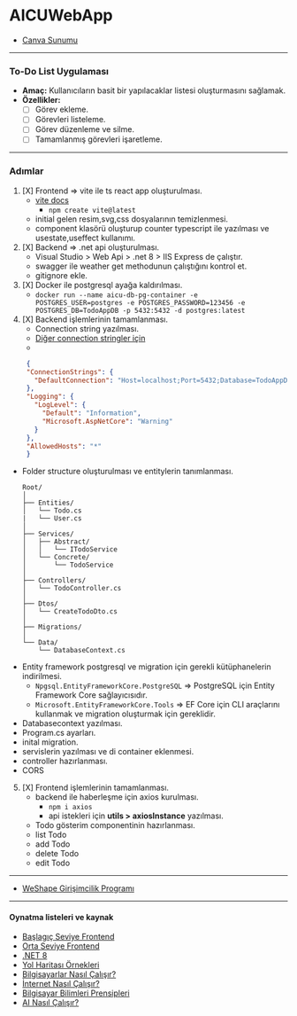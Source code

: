 # AICUWebApp
- [Canva Sunumu](https://www.canva.com/design/DAGWl0ZIGIA/yOqvzrhhqOGLPobf279_2w/edit)

----

### To-Do List Uygulaması
- **Amaç:** Kullanıcıların basit bir yapılacaklar listesi oluşturmasını sağlamak.
- **Özellikler:**
  - [ ] Görev ekleme.
  - [ ] Görevleri listeleme.
  - [ ] Görev düzenleme ve silme.
  - [ ] Tamamlanmış görevleri işaretleme.
----

### Adımlar
1. [X] Frontend => vite ile ts react app oluşturulması.
   - [vite docs](https://vite.dev/guide/)
     - ```npm create vite@latest```
   - initial gelen resim,svg,css dosyalarının temizlenmesi.
   - component klasörü oluşturup counter typescript ile yazılması ve usestate,useffect kullanımı.
2. [X] Backend => .net api oluşturulması.
   - Visual Studio > Web Api > .net 8 > IIS Express de çalıştır.
   - swagger ile weather get methodunun çalıştığını kontrol et.
   - gitignore ekle.
3. [X] Docker ile postgresql ayağa kaldırılması.
   - ```docker run --name aicu-db-pg-container -e POSTGRES_USER=postgres -e POSTGRES_PASSWORD=123456 -e POSTGRES_DB=TodoAppDB -p 5432:5432 -d postgres:latest```
4. [X] Backend işlemlerinin tamamlanması.
   - Connection string yazılması.
   - [Diğer connection stringler için](https://www.connectionstrings.com/)
   - 
   ```json
    {
    "ConnectionStrings": {
      "DefaultConnection": "Host=localhost;Port=5432;Database=TodoAppDB;Username=postgres;Password=123456;"
    },
    "Logging": {
      "LogLevel": {
        "Default": "Information",
        "Microsoft.AspNetCore": "Warning"
      }
    },
    "AllowedHosts": "*"
    }
   ```
  - Folder structure oluşturulması ve entitylerin tanımlanması.
    ```
    Root/
    │
    ├── Entities/
    │   └── Todo.cs
    |   └── User.cs
    │
    ├── Services/
    │   ├── Abstract/
    │   │   └── ITodoService
    │   └── Concrete/
    │       └── TodoService
    │
    ├── Controllers/
    │   └── TodoController.cs
    │
    ├── Dtos/
    │   └── CreateTodoDto.cs
    │
    ├── Migrations/
    │
    └── Data/
        └── DatabaseContext.cs
    ```
  - Entity framework postgresql ve migration için gerekli kütüphanelerin indirilmesi.
    - ```Npgsql.EntityFrameworkCore.PostgreSQL``` =>  PostgreSQL için Entity Framework Core sağlayıcısıdır.
    - ```Microsoft.EntityFrameworkCore.Tools``` => EF Core için CLI araçlarını kullanmak ve migration oluşturmak için gereklidir.
  - Databasecontext yazılması.
  - Program.cs ayarları.
  - inital migration.
  - servislerin yazılması ve di container eklenmesi.
  - controller hazırlanması.
  - CORS
5. [X] Frontend işlemlerinin tamamlanması.
   - backend ile haberleşme için axios kurulması.
     - ```npm i axios```
     - api istekleri için **utils > axiosInstance** yazılması.
   - Todo gösterim componentinin hazırlanması.
   - list Todo
   - add Todo
   - delete Todo
   - edit Todo
----

- [WeShape Girişimcilik Programı](https://www.weshape.com.tr/)

----
#### Oynatma listeleri ve kaynak
- [Başlagıç Seviye Frontend](https://academy.patika.dev/tr/paths/baslangic-seviye-frontend-web-development-patikasi)
- [Orta Seviye Frontend](https://academy.patika.dev/tr/paths/orta-seviye-frontend-web-development-patikasi)
- [.NET 8](https://www.youtube.com/watch?v=b8fFRX0T38M&list=PLF1jhYUTnHo4xzSbrznUEAsIl7upw3X7K)
- [Yol Haritası Örnekleri](https://roadmap.sh/)
- [Bilgisayarlar Nasıl Çalışır?](https://www.youtube.com/watch?v=OAx_6-wdslM&list=PLzdnOPI1iJNcsRwJhvksEo1tJqjIqWbN-)
- [İnternet Nasıl Çalışır?](https://www.youtube.com/watch?v=Dxcc6ycZ73M&list=PLzdnOPI1iJNfMRZm5DDxco3UdsFegvuB7)
- [Bilgisayar Bilimleri Prensipleri](https://www.youtube.com/watch?v=15aqFQQVBWU&list=PLzdnOPI1iJNfV5ljCxR8BZWJRT_m_6CpB)
- [AI Nasıl Çalışır?](https://www.youtube.com/watch?v=Ok-xpKjKp2g&list=PLzdnOPI1iJNeehd1RXhnVMBFi1WhWLx_Y)
  
